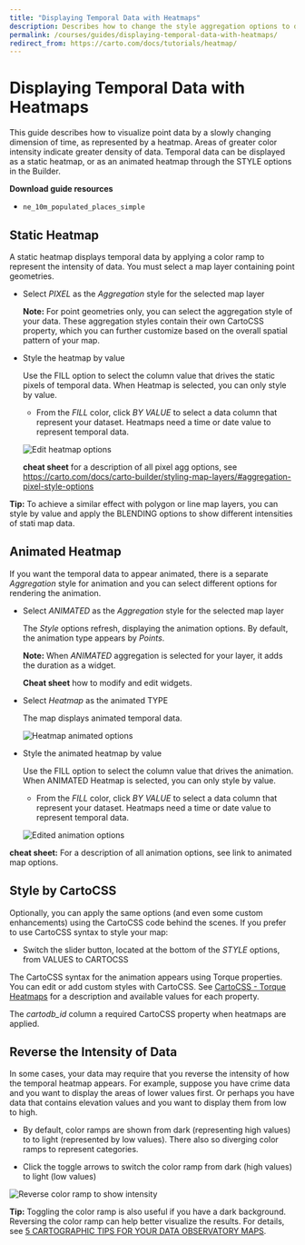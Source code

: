 ```yaml
---
title: "Displaying Temporal Data with Heatmaps"
description: Describes how to change the style aggregation options to display a static or animated heatmap in the CARTO Builder.
permalink: /courses/guides/displaying-temporal-data-with-heatmaps/
redirect_from: https://carto.com/docs/tutorials/heatmap/
---
```


# Displaying Temporal Data with Heatmaps

This guide describes how to visualize point data by a slowly changing dimension of time, as represented by a heatmap. Areas of greater color intensity indicate greater density of data. Temporal data can be displayed as a static heatmap, or as an animated heatmap through the STYLE options in the Builder.

**Download guide resources**

- `ne_10m_populated_places_simple`

## Static Heatmap

A static heatmap displays temporal data by applying a color ramp to represent the intensity of data. You must select a map layer containing point geometries.

- Select _PIXEL_ as the _Aggregation_ style for the selected map layer

	**Note:** For point geometries only, you can select the aggregation style of your data. These aggregation styles contain their own CartoCSS property, which you can further customize based on the overall spatial pattern of your map.

- Style the heatmap by value

	Use the FILL option to select the column value that drives the static pixels of temporal data. When Heatmap is selected, you can only style by value.

	- From the _FILL_ color, click _BY VALUE_ to select a data column that represent your dataset. Heatmaps need a time or date value to represent temporal data.

	<span class="wrap-border"><img src="/academy/img/guides/heatmaps/edit_heatmap_options.jpg" alt="Edit heatmap options" /></span>

	**cheat sheet** for a description of all pixel agg options, see https://carto.com/docs/carto-builder/styling-map-layers/#aggregation-pixel-style-options

**Tip:** To achieve a similar effect with polygon or line map layers, you can style by value and apply the BLENDING options to show different intensities of stati map data.

## Animated Heatmap

If you want the temporal data to appear animated, there is a separate _Aggregation_ style for animation and you can select different options for rendering the animation.

- Select _ANIMATED_ as the _Aggregation_ style for the selected map layer

	The _Style_ options refresh, displaying the animation options. By default, the animation type appears by _Points_.

    **Note:**  When _ANIMATED_ aggregation is selected for your layer, it adds the duration as a widget.  

	**Cheat sheet** how to modify and edit widgets.

- Select _Heatmap_ as the animated TYPE

	The map displays animated temporal data.

    <span class="wrap-border"><img src="/academy/img/guides/heatmaps/heatmap_animation_options.jpg" alt="Heatmap animated options" /></span>

- Style the animated heatmap by value

	Use the FILL option to select the column value that drives the animation. When ANIMATED Heatmap is selected, you can only style by value.

	- From the _FILL_ color, click _BY VALUE_ to select a data column that represent your dataset. Heatmaps need a time or date value to represent temporal data.

	<span class="wrap-border"><img src="/academy/img/guides/heatmaps/edit_animation_options.jpg" alt="Edited animation options" /></span>

**cheat sheet:** For a description of all animation options, see link to animated map options.

## Style by CartoCSS

Optionally, you can apply the same options (and even some custom enhancements) using the CartoCSS code behind the scenes. If you prefer to use CartoCSS syntax to style your map:

- Switch the slider button, located at the bottom of the _STYLE_ options, from VALUES to CARTOCSS

The CartoCSS syntax for the animation appears using Torque properties. You can edit or add custom styles with CartoCSS. See [CartoCSS - Torque Heatmaps](https://carto.com/docs/carto-engine/cartocss/properties-for-torque/#cartocss---torque-heatmaps) for a description and available values for each property.

The _cartodb_id_ column a required CartoCSS property when heatmaps are applied.

## Reverse the Intensity of Data

In some cases, your data may require that you reverse the intensity of how the temporal heatmap appears. For example, suppose you have crime data and you want to display the areas of lower values first. Or perhaps you have data that contains elevation values and you want to display them from low to high.

- By default, color ramps are shown from dark (representing high values) to to light (represented by low values). There also so diverging color ramps to represent categories.

- Click the toggle arrows to switch the color ramp from dark (high values) to light (low values)

<span class="wrap-border"><img src="/academy/img/guides/heatmaps/reverse_color_ramp.jpg" alt="Reverse color ramp to show intensity" /></span>

**Tip:** Toggling the color ramp is also useful if you have a dark background. Reversing the color ramp can help better visualize the results. For details, see [5 CARTOGRAPHIC TIPS FOR YOUR DATA OBSERVATORY MAPS](https://carto.com/blog/cartography-data-extract-value/).
